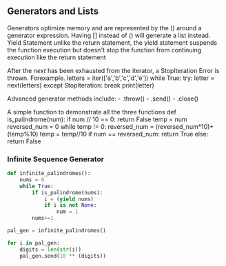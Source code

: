 ## Generators and Lists 
Generators optimize memory and are represented by the () around a generator expression.
Having [] instead of () will generate a list instead.
Yield Statement 
unlike the return statement, the yield statement suspends the function execution but doesn't stop the function from continuing execution like the return statement

After the *next* has been exhausted from the iterator, a StopIteration Error is thrown.
Forexample.
    letters = iter(['a','b','c','d','e'])
    while True:
        try:
            letter = next(letters)
        except StopIteration:
            break
        print(letter)
            
Advanced generator methods include:
    - .throw()
    - .send()
    - .close()

A simple function to demonstrate all the three functions
def is_palindrome(num):
    if num // 10 == 0:
        return False
    temp = num
    reversed_num = 0
    while temp != 0:
        reversed_num = (reversed_num*10)+(temp%10)
        temp = temp//10
    if num == reversed_num:
        return True
    else:
        return False

### Infinite Sequence Generator
``` python
def infinite_palindromes():
    nums = 0
    while True:
        if is_palindrome(nums):
            i = (yield nums)
            if i is not None:
                num = 1
        nums+=1

pal_gen = infinite_palindromes()

for i in pal_gen:
    digits = len(str(i))
    pal_gen.send(10 ** (digits))
```
